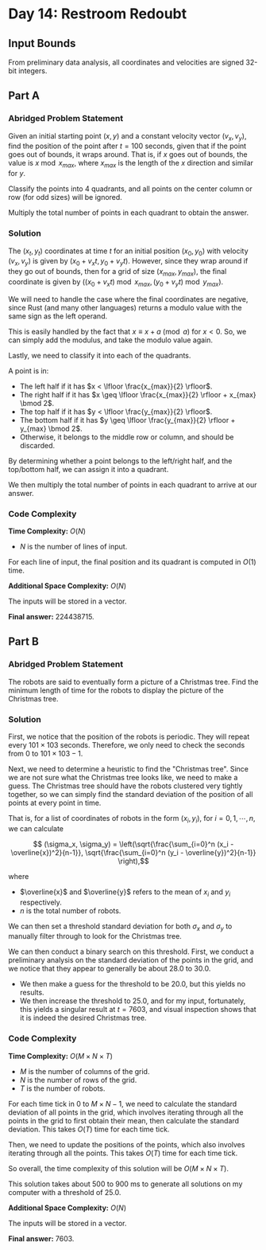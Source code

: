 # Day 14: Restroom Redoubt

## Input Bounds

From preliminary data analysis, all coordinates and velocities are signed 32-bit integers.

## Part A

### Abridged Problem Statement

Given an initial starting point $(x, y)$ and a constant velocity vector $(v_x, v_y)$, find the position of the point after $t = 100$ seconds, given that if the point goes out of bounds, it wraps around. That is, if $x$ goes out of bounds, the value is $x \bmod x_{max}$, where $x_{max}$ is the length of the $x$ direction and similar for $y$.

Classify the points into 4 quadrants, and all points on the center column or row (for odd sizes) will be ignored.

Multiply the total number of points in each quadrant to obtain the answer.

### Solution

The $(x_t, y_t)$ coordinates at time $t$ for an initial position $(x_0, y_0)$ with velocity $(v_x, v_y)$ is given by $(x_0 + v_xt, y_0 + v_yt)$. However, since they wrap around if they go out of bounds, then for a grid of size $(x_{max}, y_{max})$, the final coordinate is given by $((x_0 + v_xt) \bmod x_{max}, (y_0 + v_yt) \bmod y_{max})$.

We will need to handle the case where the final coordinates are negative, since Rust (and many other languages) returns a modulo value with the same sign as the left operand.

This is easily handled by the fact that $x \equiv x+a \pmod{a}$ for $x<0$. So, we can simply add the modulus, and take the modulo value again.

Lastly, we need to classify it into each of the quadrants. 

A point is in:
* The left half if it has $x < \lfloor \frac{x_{max}}{2} \rfloor$.
* The right half if it has $x \geq \lfloor \frac{x_{max}}{2} \rfloor + x_{max} \bmod 2$.
* The top half if it has $y < \lfloor \frac{y_{max}}{2} \rfloor$.
* The bottom half if it has $y \geq \lfloor \frac{y_{max}}{2} \rfloor + y_{max} \bmod 2$.
* Otherwise, it belongs to the middle row or column, and should be discarded.

By determining whether a point belongs to the left/right half, and the top/bottom half, we can assign it into a quadrant.

We then multiply the total number of points in each quadrant to arrive at our answer.

### Code Complexity

**Time Complexity:** $O(N)$

* $N$ is the number of lines of input.

For each line of input, the final position and its quadrant is computed in $O(1)$ time.

**Additional Space Complexity:** $O(N)$

The inputs will be stored in a vector.

**Final answer:** 224438715.

## Part B

### Abridged Problem Statement

The robots are said to eventually form a picture of a Christmas tree. Find the minimum length of time for the robots to display the picture of the Christmas tree.

### Solution

First, we notice that the position of the robots is periodic. They will repeat every $101 \times 103$ seconds. Therefore, we only need to check the seconds from $0$ to $101 \times 103 - 1$.

Next, we need to determine a heuristic to find the "Christmas tree". Since we are not sure what the Christmas tree looks like, we need to make a guess. The Christmas tree should have the robots clustered very tightly together, so we can simply find the standard deviation of the position of all points at every point in time.

That is, for a list of coordinates of robots in the form $(x_i, y_i)$, for $i = 0, 1, \cdots, n$, we can calculate

$$ (\sigma_x, \sigma_y) = \left(\sqrt{\frac{\sum_{i=0}^n (x_i - \overline{x})^2}{n-1}}, \sqrt{\frac{\sum_{i=0}^n (y_i - \overline{y})^2}{n-1}} \right),$$

where 
* $\overline{x}$ and $\overline{y}$ refers to the mean of $x_i$ and $y_i$ respectively.
* $n$ is the total number of robots. 

We can then set a threshold standard deviation for both $\sigma_x$ and $\sigma_y$ to manually filter through to look for the Christmas tree.

We can then conduct a binary search on this threshold. First, we conduct a preliminary analysis on the standard deviation of the points in the grid, and we notice that they appear to generally be about 28.0 to 30.0. 

* We then make a guess for the threshold to be 20.0, but this yields no results. 
* We then increase the threshold to 25.0, and for my input, fortunately, this yields a singular result at $t=7603$, and visual inspection shows that it is indeed the desired Christmas tree.

### Code Complexity

**Time Complexity:** $O(M \times N \times T)$

* $M$ is the number of columns of the grid.
* $N$ is the number of rows of the grid.
* $T$ is the number of robots.

For each time tick in $0$ to $M\times N-1$, we need to calculate the standard deviation of all points in the grid, which involves iterating through all the points in the grid to first obtain their mean, then calculate the standard deviation. This takes $O(T)$ time for each time tick.

Then, we need to update the positions of the points, which also involves iterating through all the points. This takes $O(T)$ time for each time tick.

So overall, the time complexity of this solution will be $O(M\times N \times T)$.

This solution takes about 500 to 900 ms to generate all solutions on my computer with a threshold of 25.0.

**Additional Space Complexity:** $O(N)$

The inputs will be stored in a vector.

**Final answer:** 7603.